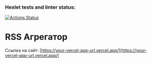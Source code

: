 ### Hexlet tests and linter status:
[![Actions Status](https://github.com/darrriakurochka21092019/frontend-project-11/actions/workflows/hexlet-check.yml/badge.svg)](https://github.com/darrriakurochka21092019/frontend-project-11/actions)

# RSS Агрегатор

Ссылка на сайт: [https://your-vercel-app-url.vercel.app/](https://your-vercel-app-url.vercel.app/)